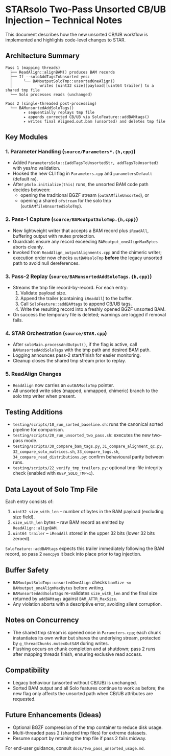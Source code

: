 # STARsolo Two-Pass Unsorted CB/UB Injection – Technical Notes

This document describes how the new unsorted CB/UB workflow is implemented and highlights code-level changes to STAR.

## Architecture Summary

```
Pass 1 (mapping threads)
  ├── ReadAlign::alignBAM() produces BAM records
  ├── If --soloAddTagsToUnsorted yes:
  │     └── BAMoutputSoloTmp::unsortedOneAlign()
  │            writes [uint32 size][payload][uint64 trailer] to a shared tmp file
  └── Solo processes reads (unchanged)

Pass 2 (single-threaded post-processing)
  └── BAMunsortedAddSoloTags()
        ▸ sequentially replays tmp file
        ▸ appends corrected CB/UB via SoloFeature::addBAMtags()
        ▸ writes final Aligned.out.bam (unsorted) and deletes tmp file
```

## Key Modules

### 1. Parameter Handling (`source/Parameters*.{h,cpp}`)
- Added `ParametersSolo::{addTagsToUnsortedStr, addTagsToUnsorted}` with yes/no validation.
- Hooked the new CLI flag in `Parameters.cpp` and `parametersDefault` (default `no`).
- After `pSolo.initialize(this)` runs, the unsorted BAM code path decides between:
  - opening the traditional BGZF stream (`outBAMfileUnsorted`), or
  - opening a shared `ofstream` for the solo tmp (`outBAMfileUnsortedSoloTmp`).

### 2. Pass-1 Capture (`source/BAMoutputSoloTmp.{h,cpp}`)
- New lightweight writer that accepts a BAM record plus `iReadAll`, buffering output with mutex protection.
- Guardrails ensure any record exceeding `BAMoutput_oneAlignMaxBytes` aborts cleanly.
- Invoked from `ReadAlign_outputAlignments.cpp` and the chimeric writer; execution order now checks `outBAMsoloTmp` **before** the legacy unsorted path to avoid null dereferences.

### 3. Pass-2 Replay (`source/BAMunsortedAddSoloTags.{h,cpp}`)
- Streams the tmp file record-by-record. For each entry:
  1. Validate payload size.
  2. Append the trailer (containing `iReadAll`) to the buffer.
  3. Call `SoloFeature::addBAMtags` to append CB/UB tags.
  4. Write the resulting record into a freshly opened BGZF unsorted BAM.
- On success the temporary file is deleted; warnings are logged if removal fails.

### 4. STAR Orchestration (`source/STAR.cpp`)
- After `soloMain.processAndOutput()`, if the flag is active, call `BAMunsortedAddSoloTags` with the tmp path and desired BAM path.
- Logging announces pass-2 start/finish for easier monitoring.
- Cleanup closes the shared tmp stream prior to replay.

### 5. ReadAlign Changes
- `ReadAlign` now carries an `outBAMsoloTmp` pointer.
- All unsorted write sites (mapped, unmapped, chimeric) branch to the solo tmp writer when present.

## Testing Additions
- `testing/scripts/10_run_sorted_baseline.sh`: runs the canonical sorted pipeline for comparison.
- `testing/scripts/20_run_unsorted_two_pass.sh`: executes the new two-pass mode.
- `testing/scripts/30_compare_bam_tags.py`, `31_compare_alignment_qc.py`, `32_compare_solo_matrices.sh`, `33_compare_logs.sh`, `34_compare_read_distributions.py`: confirm behavioural parity between runs.
- `testing/scripts/22_verify_tmp_trailers.py`: optional tmp-file integrity check (enabled with `KEEP_SOLO_TMP=1`).

## Data Layout of Solo Tmp File
Each entry consists of:
1. `uint32 size_with_len` – number of bytes in the BAM payload (excluding size field).
2. `size_with_len` bytes – raw BAM record as emitted by `ReadAlign::alignBAM`.
3. `uint64 trailer` – `iReadAll` stored in the upper 32 bits (lower 32 bits zeroed).

`SoloFeature::addBAMtags` expects this trailer immediately following the BAM record, so pass 2 `memcpy`s it back into place prior to tag injection.

## Buffer Safety
- `BAMoutputSoloTmp::unsortedOneAlign` checks `bamSize <= BAMoutput_oneAlignMaxBytes` before writing.
- `BAMunsortedAddSoloTags` re-validates `size_with_len` and the final size returned by `addBAMtags` against `BAM_ATTR_MaxSize`.
- Any violation aborts with a descriptive error, avoiding silent corruption.

## Notes on Concurrency
- The shared tmp stream is opened once in `Parameters.cpp`; each chunk instantiates its own writer but shares the underlying stream, protected by `g_threadChunks.mutexOutSAM` during writes.
- Flushing occurs on chunk completion and at shutdown; pass 2 runs after mapping threads finish, ensuring exclusive read access.

## Compatibility
- Legacy behaviour (unsorted without CB/UB) is unchanged.
- Sorted BAM output and all Solo features continue to work as before; the new flag only affects the unsorted path when CB/UB attributes are requested.

## Future Enhancements (Ideas)
- Optional BGZF compression of the tmp container to reduce disk usage.
- Multi-threaded pass 2 (sharded tmp files) for extreme datasets.
- Resume support by retaining the tmp file if pass 2 fails midway.

For end-user guidance, consult `docs/two_pass_unsorted_usage.md`.
